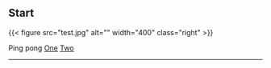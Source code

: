 ## Start

{{< figure src="test.jpg" alt="" width="400" class="right" >}}

Ping pong [One](/one) [Two](two)

---
